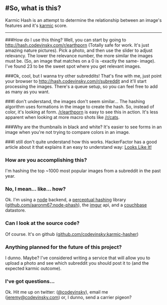 #So, what is this?
----
Karmic Hash is an attempt to determine the relationship between an image's features and it's [karmic](http://reddit.com) score. 

* * *

###How do I use this thing?
Well, you can start by going to <http://hash.codevinsky.com/r/earthporn> (Totally safe for work. It's just amazing nature pictures). Pick a photo, and then use the slider to adjust relevancy. The lower the relevance number, the more similar the images must be. (So, an image that matches on a 0 is -exactly the same- image). I've found 23 to be the sweet spot where you get relevant images.

###Ok, cool, but I wanna try other subreddits!
That's fine with me, just point your browser to <http://hash.codevinsky.com/r/subreddit> and it'll start processing the images. There's a queue setup, so you can feel free to add as many as you want.

###I don't understand, the images don't seem similar…
The hashing algorithm uses formations in the image to create the hash. So, instead of color, it's looking at form. [/r/earthporn](http://hash.codevinsky.com/r/earthporn) is easy to see this in action. It's less apparent when looking at more macro shots like [/r/cats](http://hash.codevinsky.com/r/cats).

###Why are the thumbnails in black and white?
It's easier to see forms in an image when you're not trying to compare colors in an image.

###I still don't quite understand how this works.
HackerFactor has a good article about it that explains it an easy to understand way: [Looks Like It!](http://www.hackerfactor.com/blog/?/archives/432-Looks-Like-It.html) 

### How are you accomplishing this?
I'm hashing the top ~1000 most popular images from a subreddit in the past year.

### No, I mean… like… how?
Ok. I'm using a [node](http://nodejs.org) backend, a [perceptual hashing](http://phash.org) library ([github.com/aaronm67:node-phash](http://github.com/aaronm67/node-phash.git)), the [imgur](http://imgur.com) api, and a [couchbase](http://couchbase.com) datastore.

### Can I look at the source code?
Of course. It's on github ([github.com/codevinsky:karmic-hasher](http://github.com/codevinsky/karmic-hasher))

### Anything planned for the future of this project?
I dunno. Maybe? I've considered writing a service that will allow you to upload a photo and see which subreddit you should post it to (and the expected karmic outcome). 

### I've got questions…
Ok. Hit me up on twitter: ([@codevinsky](http://twitter.com/codevinsky)), email me (<jeremy@codevinsky.com>) or, I dunno, send a carrier pigeon?
